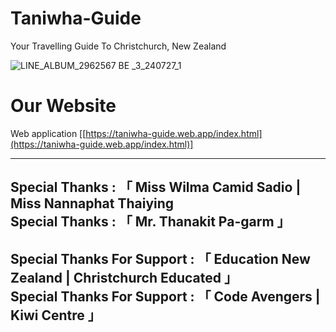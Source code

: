 # Taniwha-Guide
Your Travelling Guide To Christchurch, New Zealand

![LINE_ALBUM_2962567 BE _3_240727_1](https://github.com/user-attachments/assets/640bb278-8701-4176-b8da-b99d764f058d)

# Our Website
Web application 
  [[https://taniwha-guide.web.app/index.html](https://taniwha-guide.web.app/index.html)]


----------------------------------------------------------------------------------------
Special Thanks  : 「  Miss Wilma Camid Sadio | Miss Nannaphat Thaiying             
Special Thanks  :              「 Mr. Thanakit Pa-garm  」                           
----------------------------------------------------------------------------------------                  
Special Thanks For Support : 「 Education New Zealand | Christchurch Educated 」     
Special Thanks For Support :         「 Code Avengers | Kiwi Centre 」               
----------------------------------------------------------------------------------------

